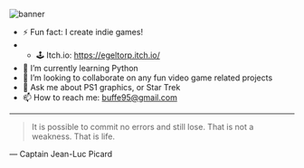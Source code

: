 ![banner](https://user-images.githubusercontent.com/35803316/223489916-b619f462-ea8f-41fc-91bd-d60c5e25dffe.png)

- ⚡ Fun fact: I create indie games!
- - 🕹 Itch.io: https://egeltorp.itch.io/
- 🌱 I’m currently learning Python
- 👯 I’m looking to collaborate on any fun video game related projects
- 💬 Ask me about PS1 graphics, or Star Trek
- 📫 How to reach me: buffe95@gmail.com

---
> It is possible to commit no errors and still lose. That is not a weakness. That is life.

— Captain Jean-Luc Picard
